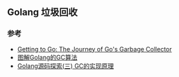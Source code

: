 ## Golang 垃圾回收




### 参考

- [Getting to Go: The Journey of Go's Garbage Collector](https://blog.golang.org/ismmkeynote)
- [图解Golang的GC算法](https://juejin.im/post/5c8525666fb9a049ea39c3e6)
- [Golang源码探索(三) GC的实现原理](https://www.cnblogs.com/zkweb/p/7880099.html)